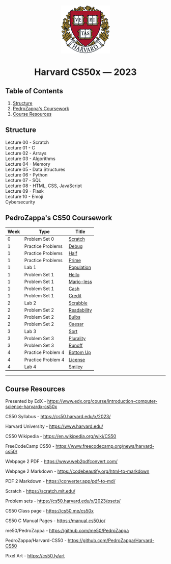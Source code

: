 <br>
<p align="center">
<img src="harvard.png" alt="logo" height="150"/>
</p>
<h1 align="center">
Harvard CS50x — 2023
</h1>

## Table of Contents
1. [Structure](#structure)
2. [PedroZappa's Coursework](#pedrozappas-cs50-coursework)
3. [Course Resources](#course-resources)

## Structure 

Lecture 00 - Scratch <br>
Lecture 01 - C <br>
Lecture 02 - Arrays <br>
Lecture 03 - Algorithms <br>
Lecture 04 - Memory <br>
Lecture 05 - Data Structures <br>
Lecture 06 - Python <br>
Lecture 07 - SQL <br>
Lecture 08 - HTML, CSS, JavaScript <br>
Lecture 09 - Flask <br>
Lecture 10 - Emoji <br>
Cybersecurity <br>

## PedroZappa's CS50 Coursework

<!-- https://github.com/gepser/markdown-progress -->
| Week | Type          | Title       | 
| -----| ----------- | ----------- | 
| 0    | Problem Set 0     | [Scratch](C/pset0/) | 
| 1    | Practice Problems | [Debug](C/pp1/) |
| 1    | Practice Problems | [Half](C/pp1/) |
| 1    | Practice Problems | [Prime](C/pp1/) |
| 1    | Lab 1             | [Population](C/lab1/) |
| 1    | Problem Set 1     | [Hello](C/pset1/) |
| 1    | Problem Set 1     | [Mario-less](C/pset1/) |
| 1    | Problem Set 1     | [Cash](C/pset1/) |
| 1    | Problem Set 1     | [Credit](C/pset1/) |
| 2    | Lab 2             | [Scrabble](C/lab2/) |
| 2    | Problem Set 2     | [Readability](C/pset2/) |
| 2    | Problem Set 2     | [Bulbs](C/pset2/) |
| 2    | Problem Set 2     | [Caesar](C/pset2/) |
| 3    | Lab 3             | [Sort](C/lab3/) |
| 3    | Problem Set 3     | [Plurality](C/pset3/) |
| 3    | Problem Set 3     | [Runoff](C/pset3/) |
| 4    | Practice Problem 4 | [Bottom Up](C/pp4/) |
| 4    | Practice Problem 4 | [License](C/pp4/) |
| 4    | Lab 4 | [Smiley](C/lab4/smiley/) |


<hr>

## Course Resources

Presented by EdX - https://www.edx.org/course/introduction-computer-science-harvardx-cs50x

CS50 Syllabus - https://cs50.harvard.edu/x/2023/

Harvard University - https://www.harvard.edu/

CS50 Wikipedia - https://en.wikipedia.org/wiki/CS50

FreeCodeCamp CS50 - https://www.freecodecamp.org/news/harvard-cs50/

Webpage 2 PDF - https://www.web2pdfconvert.com/

Webpage 2 Markdown - https://codebeautify.org/html-to-markdown

PDF 2 Markdown - https://converter.app/pdf-to-md/

Scratch - https://scratch.mit.edu/

Problem sets - https://cs50.harvard.edu/x/2023/psets/

CS50 Class page - https://cs50.me/cs50x

CS50 C Manual Pages -  https://manual.cs50.io/

me50/PedroZappa - https://github.com/me50/PedroZappa

PedroZappa/Harvard-CS50 - https://github.com/PedroZappa/Harvard-CS50

Pixel Art - https://cs50.ly/art
